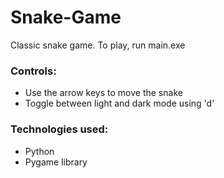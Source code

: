 # Snake-Game
Classic snake game. To play, run main.exe

### Controls:
- Use the arrow keys to move the snake
- Toggle between light and dark mode using 'd'

### Technologies used:
- Python
- Pygame library
